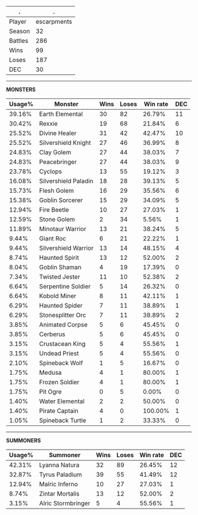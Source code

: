 .|.
|-|-
Player|escarpments
Season|32
Battles|286
Wins|99
Loses|187
DEC|30

---
**MONSTERS**

Usage%|Monster|Wins|Loses|Win rate|DEC|
-|-|-|-|-|-|
39.16%|Earth Elemental|30|82|26.79%|11|
30.42%|Rexxie|19|68|21.84%|6|
25.52%|Divine Healer|31|42|42.47%|10|
25.52%|Silvershield Knight|27|46|36.99%|8|
24.83%|Clay Golem|27|44|38.03%|7|
24.83%|Peacebringer|27|44|38.03%|9|
23.78%|Cyclops|13|55|19.12%|3|
16.08%|Silvershield Paladin|18|28|39.13%|5|
15.73%|Flesh Golem|16|29|35.56%|6|
15.38%|Goblin Sorcerer|15|29|34.09%|5|
12.94%|Fire Beetle|10|27|27.03%|1|
12.59%|Stone Golem|2|34|5.56%|1|
11.89%|Minotaur Warrior|13|21|38.24%|5|
9.44%|Giant Roc|6|21|22.22%|1|
9.44%|Silvershield Warrior|13|14|48.15%|4|
8.74%|Haunted Spirit|13|12|52.00%|2|
8.04%|Goblin Shaman|4|19|17.39%|0|
7.34%|Twisted Jester|11|10|52.38%|2|
6.64%|Serpentine Soldier|5|14|26.32%|0|
6.64%|Kobold Miner|8|11|42.11%|1|
6.29%|Haunted Spider|7|11|38.89%|1|
6.29%|Stonesplitter Orc|7|11|38.89%|2|
3.85%|Animated Corpse|5|6|45.45%|0|
3.85%|Cerberus|5|6|45.45%|0|
3.15%|Crustacean King|5|4|55.56%|1|
3.15%|Undead Priest|5|4|55.56%|0|
2.10%|Spineback Wolf|1|5|16.67%|0|
1.75%|Medusa|4|1|80.00%|1|
1.75%|Frozen Soldier|4|1|80.00%|1|
1.75%|Pit Ogre|0|5|0.00%|0|
1.40%|Water Elemental|2|2|50.00%|0|
1.40%|Pirate Captain|4|0|100.00%|1|
1.05%|Spineback Turtle|1|2|33.33%|0|

---
**SUMMONERS**

Usage%|Summoner|Wins|Loses|Win rate|DEC|
-|-|-|-|-|-|
42.31%|Lyanna Natura|32|89|26.45%|12|
32.87%|Tyrus Paladium|39|55|41.49%|12|
12.94%|Malric Inferno|10|27|27.03%|1|
8.74%|Zintar Mortalis|13|12|52.00%|2|
3.15%|Alric Stormbringer|5|4|55.56%|1|
